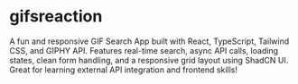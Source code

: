 # gifsreaction
A fun and responsive GIF Search App built with React, TypeScript, Tailwind CSS, and GIPHY API. Features real-time search, async API calls, loading states, clean form handling, and a responsive grid layout using ShadCN UI. Great for learning external API integration and frontend skills!
